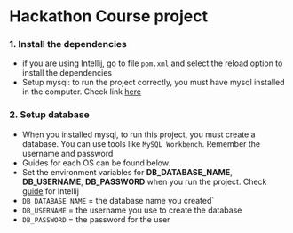 # Hackathon Course project

### 1. Install the dependencies
- if you are using Intellij, go to file `pom.xml` and select the reload option to install the dependencies
- Setup mysql: to run the project correctly, you must have mysql installed in the computer. Check link [here](https://dev.mysql.com/downloads/mysql/)

### 2. Setup database
- When you installed mysql, to run this project, you must create a database. You can use tools like `MySQL Workbench`. Remember the username and password
- Guides for each OS can be found below.
- Set the environment variables for **DB_DATABASE_NAME**, **DB_USERNAME**, **DB_PASSWORD** when you run the project. Check [guide](https://www.jetbrains.com/help/objc/add-environment-variables-and-program-arguments.html) for Intellij
- `DB_DATABASE_NAME` = the database name you created`
- `DB_USERNAME` = the username you use to create the database
- `DB_PASSWORD` = the password for the user
